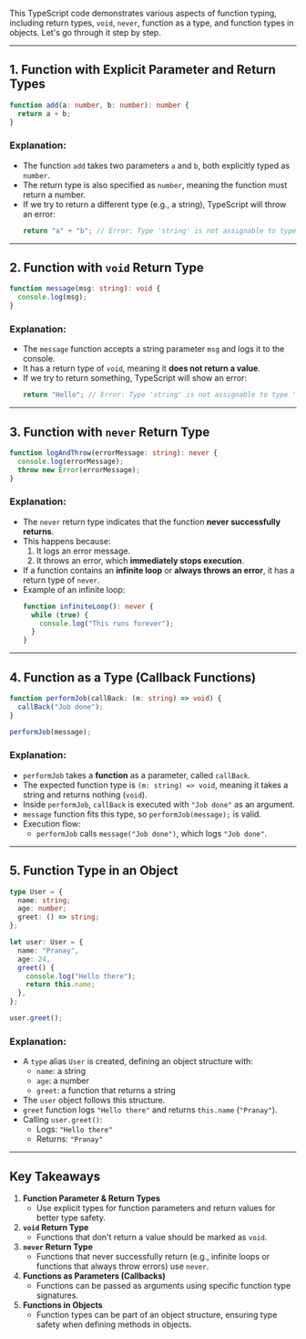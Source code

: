 This TypeScript code demonstrates various aspects of function typing, including return types, `void`, `never`, function as a type, and function types in objects. Let's go through it step by step.  

---

## **1. Function with Explicit Parameter and Return Types**
```typescript
function add(a: number, b: number): number {
  return a + b;
}
```
### **Explanation**:  
- The function `add` takes two parameters `a` and `b`, both explicitly typed as `number`.  
- The return type is also specified as `number`, meaning the function must return a number.  
- If we try to return a different type (e.g., a string), TypeScript will throw an error:  
  ```typescript
  return "a" + "b"; // Error: Type 'string' is not assignable to type 'number'.
  ```

---

## **2. Function with `void` Return Type**
```typescript
function message(msg: string): void {
  console.log(msg);
}
```
### **Explanation**:  
- The `message` function accepts a string parameter `msg` and logs it to the console.  
- It has a return type of `void`, meaning it **does not return a value**.  
- If we try to return something, TypeScript will show an error:  
  ```typescript
  return "Hello"; // Error: Type 'string' is not assignable to type 'void'.
  ```

---

## **3. Function with `never` Return Type**
```typescript
function logAndThrow(errorMessage: string): never {
  console.log(errorMessage);
  throw new Error(errorMessage);
}
```
### **Explanation**:  
- The `never` return type indicates that the function **never successfully returns**.  
- This happens because:  
  1. It logs an error message.
  2. It throws an error, which **immediately stops execution**.  
- If a function contains an **infinite loop** or **always throws an error**, it has a return type of `never`.  
- Example of an infinite loop:
  ```typescript
  function infiniteLoop(): never {
    while (true) {
      console.log("This runs forever");
    }
  }
  ```

---

## **4. Function as a Type (Callback Functions)**
```typescript
function performJob(callBack: (m: string) => void) {
  callBack("Job done");
}

performJob(message);
```
### **Explanation**:  
- `performJob` takes a **function** as a parameter, called `callBack`.  
- The expected function type is `(m: string) => void`, meaning it takes a string and returns nothing (`void`).  
- Inside `performJob`, `callBack` is executed with `"Job done"` as an argument.  
- `message` function fits this type, so `performJob(message);` is valid.  
- Execution flow:  
  - `performJob` calls `message("Job done")`, which logs `"Job done"`.

---

## **5. Function Type in an Object**
```typescript
type User = {
  name: string;
  age: number;
  greet: () => string;
};

let user: User = {
  name: "Pranay",
  age: 24,
  greet() {
    console.log("Hello there");
    return this.name;
  },
};

user.greet();
```
### **Explanation**:  
- A `type` alias `User` is created, defining an object structure with:  
  - `name`: a string  
  - `age`: a number  
  - `greet`: a function that returns a string  
- The `user` object follows this structure.  
- `greet` function logs `"Hello there"` and returns `this.name` (`"Pranay"`).  
- Calling `user.greet()`:
  - Logs: `"Hello there"`
  - Returns: `"Pranay"`

---

## **Key Takeaways**  
1. **Function Parameter & Return Types**  
   - Use explicit types for function parameters and return values for better type safety.  
2. **`void` Return Type**  
   - Functions that don't return a value should be marked as `void`.  
3. **`never` Return Type**  
   - Functions that never successfully return (e.g., infinite loops or functions that always throw errors) use `never`.  
4. **Functions as Parameters (Callbacks)**  
   - Functions can be passed as arguments using specific function type signatures.  
5. **Functions in Objects**  
   - Function types can be part of an object structure, ensuring type safety when defining methods in objects.

